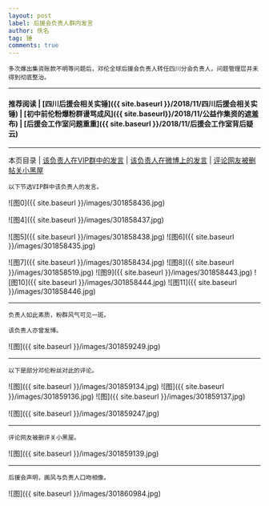```yaml
---
layout: post
label: 后援会负责人群内发言
author: 佚名
tag: 锤
comments: true
---
```


    多次爆出集资账款不明等问题后，邓伦全球后援会负责人转任四川分会负责人，问题管理层并未得到彻底整治。

---
#### 推荐阅读 | [四川后援会相关实锤]({{ site.baseurl }}/2018/11/四川后援会相关实锤) | [初中前伦粉爆粉群谩骂成风]({{ site.baseurl}}/2018/11/公益作集资的遮羞布) | [后援会工作室问题重重]({{ site.baseurl }}/2018/11/后援会工作室背后疑云)

---
本页目录 | [该负责人在VIP群中的发言](#fy) | [该负责人在微博上的发言](#fb) | [评论网友被删帖关小黑屋](#pl) 


<a class="anchor" name="fy"></a>

    以下节选VIP群中该负责人的发言。

![图0]({{ site.baseurl }}/images/301858436.jpg)

![图4]({{ site.baseurl }}/images/301858437.jpg)

![图5]({{ site.baseurl }}/images/301858438.jpg)
![图6]({{ site.baseurl }}/images/301858435.jpg)

![图7]({{ site.baseurl }}/images/301858434.jpg)
![图8]({{ site.baseurl }}/images/301858519.jpg)
![图9]({{ site.baseurl }}/images/301858443.jpg)
![图10]({{ site.baseurl }}/images/301858444.jpg)
![图11]({{ site.baseurl }}/images/301858446.jpg)

---

    负责人如此素质，粉群风气可见一斑。

<a class="anchor" name="fb"></a>    

    该负责人亦曾发博。
    
![图]({{ site.baseurl }}/images/301859249.jpg)


---

    以下是部分邓伦粉丝对此的评论。
    
![图]({{ site.baseurl }}/images/301859134.jpg)
![图]({{ site.baseurl }}/images/301859136.jpg)
![图]({{ site.baseurl }}/images/301859137.jpg)

![图]({{ site.baseurl }}/images/301859247.jpg)

---

<a class="anchor" name="pl"></a>

    评论网友被删评关小黑屋。
    
![图]({{ site.baseurl }}/images/301859139.jpg)

---

    后援会声明，画风与负责人口吻相像。
    
![图]({{ site.baseurl }}/images/301860984.jpg)